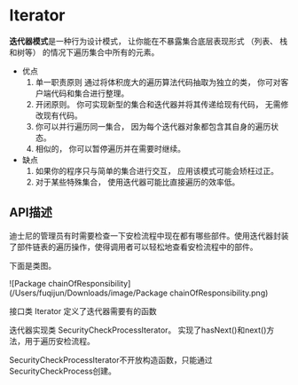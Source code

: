 # Iterator

**迭代器模式**是一种行为设计模式， 让你能在不暴露集合底层表现形式 （列表、 栈和树等） 的情况下遍历集合中所有的元素。

- 优点 
  1. 单一职责原则 通过将体积庞大的遍历算法代码抽取为独立的类， 你可对客户端代码和集合进行整理。
  2. 开闭原则。 你可实现新型的集合和迭代器并将其传递给现有代码， 无需修改现有代码。
  3.  你可以并行遍历同一集合， 因为每个迭代器对象都包含其自身的遍历状态。
  4.  相似的， 你可以暂停遍历并在需要时继续。
- 缺点
  1. 如果你的程序只与简单的集合进行交互， 应用该模式可能会矫枉过正。
  2.  对于某些特殊集合， 使用迭代器可能比直接遍历的效率低。

## API描述

迪士尼的管理员有时需要检查一下安检流程中现在都有哪些部件。使用迭代器封装了部件链表的遍历操作，使得调用者可以轻松地查看安检流程中的部件。

下面是类图。

![Package chainOfResponsibility](/Users/fuqijun/Downloads/image/Package chainOfResponsibility.png)

接口类 Iterator 定义了迭代器需要有的函数

迭代器实现类 SecurityCheckProcessIterator。 实现了hasNext()和next()方法，用于遍历安检流程。

SecurityCheckProcessIterator不开放构造函数，只能通过SecurityCheckProcess创建。